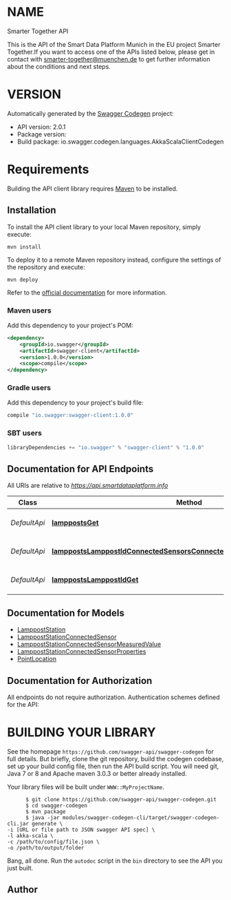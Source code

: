 # NAME

Smarter Together API

This is the API of the Smart Data Platform Munich in the EU project Smarter Together.If you want to access one of the APIs listed below, please get in contact with smarter-together@muenchen.de to get further information about the conditions and next steps.

# VERSION

Automatically generated by the [Swagger Codegen](https://github.com/swagger-api/swagger-codegen) project:

- API version: 2.0.1
- Package version: 
- Build package: io.swagger.codegen.languages.AkkaScalaClientCodegen

# Requirements

Building the API client library requires [Maven](https://maven.apache.org/) to be installed.

## Installation

To install the API client library to your local Maven repository, simply execute:

```shell
mvn install
```

To deploy it to a remote Maven repository instead, configure the settings of the repository and execute:

```shell
mvn deploy
```

Refer to the [official documentation](https://maven.apache.org/plugins/maven-deploy-plugin/usage.html) for more information.

### Maven users

Add this dependency to your project's POM:

```xml
<dependency>
    <groupId>io.swagger</groupId>
    <artifactId>swagger-client</artifactId>
    <version>1.0.0</version>
    <scope>compile</scope>
</dependency>
```

### Gradle users

Add this dependency to your project's build file:

```groovy
compile "io.swagger:swagger-client:1.0.0"
```

### SBT users

```scala
libraryDependencies += "io.swagger" % "swagger-client" % "1.0.0"
```

## Documentation for API Endpoints

All URIs are relative to *https://api.smartdataplatform.info*

Class | Method | HTTP request | Description
------------ | ------------- | ------------- | -------------
*DefaultApi* | [**lamppostsGet**](DefaultApi.md#lamppostsGet) | **GET** /lampposts | Server example operation
*DefaultApi* | [**lamppostsLamppostIdConnectedSensorsConnectedSensorIdMeasuredValuesGet**](DefaultApi.md#lamppostsLamppostIdConnectedSensorsConnectedSensorIdMeasuredValuesGet) | **GET** /lampposts/{lamppostId}/connectedSensors/{connectedSensorId}/measuredValues | Server example operation
*DefaultApi* | [**lamppostsLamppostIdGet**](DefaultApi.md#lamppostsLamppostIdGet) | **GET** /lampposts/{lamppostId} | Server example operation


## Documentation for Models

 - [LamppostStation](LamppostStation.md)
 - [LamppostStationConnectedSensor](LamppostStationConnectedSensor.md)
 - [LamppostStationConnectedSensorMeasuredValue](LamppostStationConnectedSensorMeasuredValue.md)
 - [LamppostStationConnectedSensorProperties](LamppostStationConnectedSensorProperties.md)
 - [PointLocation](PointLocation.md)


## Documentation for Authorization

All endpoints do not require authorization.
Authentication schemes defined for the API:


# BUILDING YOUR LIBRARY

See the homepage `https://github.com/swagger-api/swagger-codegen` for full details.
But briefly, clone the git repository, build the codegen codebase, set up your build
config file, then run the API build script. You will need git, Java 7 or 8 and Apache
maven 3.0.3 or better already installed.

Your library files will be built under `WWW::MyProjectName`.

          $ git clone https://github.com/swagger-api/swagger-codegen.git
          $ cd swagger-codegen
          $ mvn package
          $ java -jar modules/swagger-codegen-cli/target/swagger-codegen-cli.jar generate \
    -i [URL or file path to JSON swagger API spec] \
    -l akka-scala \
    -c /path/to/config/file.json \
    -o /path/to/output/folder

Bang, all done. Run the `autodoc` script in the `bin` directory to see the API
you just built.

## Author


